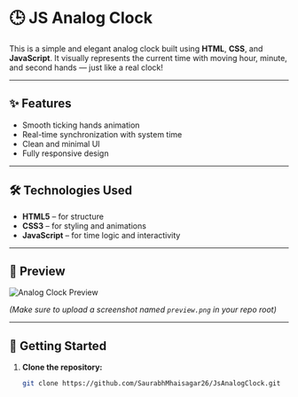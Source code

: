 # 🕒 JS Analog Clock

This is a simple and elegant analog clock built using **HTML**, **CSS**, and **JavaScript**. 
It visually represents the current time with moving hour, minute, and second hands — just like a real clock!

---

## ✨ Features

- Smooth ticking hands animation
- Real-time synchronization with system time
- Clean and minimal UI
- Fully responsive design

---

## 🛠️ Technologies Used

- **HTML5** – for structure
- **CSS3** – for styling and animations
- **JavaScript** – for time logic and interactivity

---

## 📸 Preview

![Analog Clock Preview](https://raw.githubusercontent.com/SaurabhMhaisagar26/JsAnalogClock/main/preview.png)

*(Make sure to upload a screenshot named `preview.png` in your repo root)*

---

## 🚀 Getting Started

1. **Clone the repository:**

   ```bash
   git clone https://github.com/SaurabhMhaisagar26/JsAnalogClock.git
